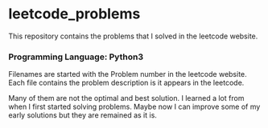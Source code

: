 # leetcode_problems

This repository contains the problems that I solved in the leetcode website.

### Programming Language: Python3

Filenames are started with the Problem number in the leetcode website. Each file contains the problem description is it appears in the leetcode.

Many of them are not the optimal and best solution. I learned a lot from when I first started solving problems. Maybe now I can improve some of my early solutions but they are remained as it is.

